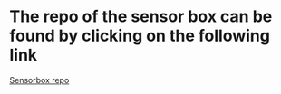# The repo of the sensor box can be found by clicking on the following link

[Sensorbox repo](https://gitlab.apstudent.be/nox/sensor-box)